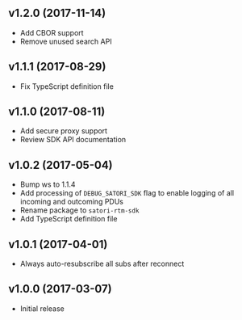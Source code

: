 v1.2.0 (2017-11-14)
-------------------
* Add CBOR support
* Remove unused search API

v1.1.1 (2017-08-29)
-------------------
* Fix TypeScript definition file

v1.1.0 (2017-08-11)
-------------------
* Add secure proxy support
* Review SDK API documentation

v1.0.2 (2017-05-04)
-------------------
* Bump ws to 1.1.4
* Add processing of `DEBUG_SATORI_SDK` flag to enable logging of all incoming and outcoming PDUs
* Rename package to `satori-rtm-sdk`
* Add TypeScript definition file

v1.0.1 (2017-04-01)
-------------------
* Always auto-resubscribe all subs after reconnect

v1.0.0 (2017-03-07)
-------------------
* Initial release
